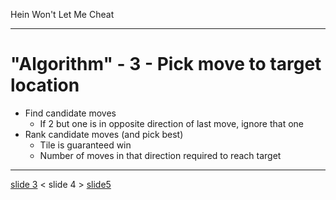 Hein Won't Let Me Cheat

---

# "Algorithm" - 3 - Pick move to target location

- Find candidate moves
    - If 2 but one is in opposite direction of last move, ignore that one
- Rank candidate moves (and pick best)
    - Tile is guaranteed win
    - Number of moves in that direction required to reach target

---

[slide 3](slide3.md) < slide 4 > [slide5](slide5.md)